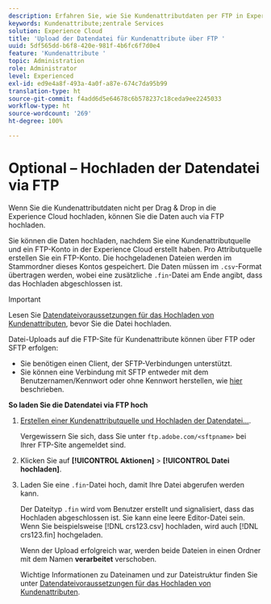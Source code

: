```yaml
---
description: Erfahren Sie, wie Sie Kundenattributdaten per FTP in Experience Cloud hochladen.
keywords: Kundenattribute;zentrale Services
solution: Experience Cloud
title: 'Upload der Datendatei für Kundenattribute über FTP '
uuid: 5df565dd-b6f8-420e-981f-4b6fc6f7d0e4
feature: 'Kundenattribute '
topic: Administration
role: Administrator
level: Experienced
exl-id: ed9e4a8f-493a-4a0f-a87e-674c7da95b99
translation-type: ht
source-git-commit: f4add6d5e64678c6b578237c18ceda9ee2245033
workflow-type: ht
source-wordcount: '269'
ht-degree: 100%

---
```


# Optional – Hochladen der Datendatei via FTP

Wenn Sie die Kundenattributdaten nicht per Drag &amp; Drop in die Experience Cloud hochladen, können Sie die Daten auch via FTP hochladen.

Sie können die Daten hochladen, nachdem Sie eine Kundenattributquelle und ein FTP-Konto in der Experience Cloud erstellt haben. Pro Attributquelle erstellen Sie ein FTP-Konto. Die hochgeladenen Dateien werden im Stammordner dieses Kontos gespeichert. Die Daten müssen im `.csv`-Format übertragen werden, wobei eine zusätzliche `.fin`-Datei am Ende angibt, dass das Hochladen abgeschlossen ist.

>[!IMPORTANT]
>
>Lesen Sie [Datendateivoraussetzungen für das Hochladen von Kundenattributen](../attributes/crs-data-file.md#concept_DE908F362DF24172BFEF48E1797DAF19), bevor Sie die Datei hochladen.

Datei-Uploads auf die FTP-Site für Kundenattribute können über FTP oder SFTP erfolgen:

* Sie benötigen einen Client, der SFTP-Verbindungen unterstützt.
* Sie können eine Verbindung mit SFTP entweder mit dem Benutzernamen/Kennwort oder ohne Kennwort herstellen, wie [hier](https://docs.adobe.com/help/de-DE/analytics/export/ftp-and-sftp/secure-file-transfer-protocol/ftp-sftp-cert-auth.html) beschrieben.

**So laden Sie die Datendatei via FTP hoch**

1. [Erstellen einer Kundenattributquelle und Hochladen der Datendatei...](../attributes/t-crs-usecase.md#task_BCC327B2A0EF4A1BBB2934013AB92B78).

   Vergewissern Sie sich, dass Sie unter `ftp.adobe.com/<sftpname>` bei Ihrer FTP-Site angemeldet sind.

1. Klicken Sie auf **[!UICONTROL Aktionen]** > **[!UICONTROL Datei hochladen]**.

1. Laden Sie eine `.fin`-Datei hoch, damit Ihre Datei abgerufen werden kann.

   Der Dateityp `.fin` wird vom Benutzer erstellt und signalisiert, dass das Hochladen abgeschlossen ist. Sie kann eine leere Editor-Datei sein. Wenn Sie beispielsweise [!DNL crs123.csv] hochladen, wird auch [!DNL crs123.fin] hochgeladen.

   Wenn der Upload erfolgreich war, werden beide Dateien in einen Ordner mit dem Namen **verarbeitet** verschoben.

   Wichtige Informationen zu Dateinamen und zur Dateistruktur finden Sie unter [Datendateivoraussetzungen für das Hochladen von Kundenattributen](../attributes/crs-data-file.md#concept_DE908F362DF24172BFEF48E1797DAF19).

